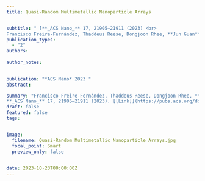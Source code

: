 ```yaml
---
title: Quasi-Random Multimetallic Nanoparticle Arrays


subtitle: " [**_ACS Nano_** 17, 21905–21911 (2023) <br> 
Francisco Freire-Fernández, Thaddeus Reese, Dongjoon Rhee, **Jun Guan**, Ran Li, Richard D. Schaller, George C. Schatz, and Teri W. Odom* ](https://pubs.acs.org/doi/full/10.1021/acsnano.3c08247)"
publication_types:
  - "2"
authors: 
  
author_notes:
  

publication: "*ACS Nano* 2023 "
abstract: 

summary: "Francisco Freire-Fernández, Thaddeus Reese, Dongjoon Rhee, **Jun Guan**, Ran Li, Richard D. Schaller, George C. Schatz, and Teri W. Odom*  <br>
**_ACS Nano_** 17, 21905–21911 (2023). [[Link]](https://pubs.acs.org/doi/full/10.1021/acsnano.3c08247)"
draft: false
featured: false
tags:


image:
  filename: Quasi-Random Multimetallic Nanoparticle Arrays.jpg
  focal_point: Smart
  preview_only: false

 
date: 2023-10-23T00:00:00Z
---
```







